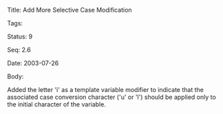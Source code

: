 Title:  Add More Selective Case Modification

Tags:   

Status: 9

Seq:    2.6

Date:   2003-07-26

Body:

Added the letter 'i' as a template variable modifier to indicate that the associated case conversion character ('u' or 'l') should be applied only to the initial character of the variable.
